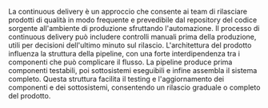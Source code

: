 La continuous delivery è un approccio che consente ai team di rilasciare prodotti di qualità in modo frequente e prevedibile dal repository del codice sorgente all'ambiente di produzione sfruttando l'automazione.
Il processo di continuous delivery può includere controlli manuali prima della produzione, utili per decisioni dell'ultimo minuto sul rilascio. L'architettura del prodotto influenza la struttura della pipeline, con una forte interdipendenza tra i componenti che può complicare il flusso. La pipeline produce prima componenti testabili, poi sottosistemi eseguibili e infine assembla il sistema completo. Questa struttura facilita il testing e l'aggiornamento dei componenti e dei sottosistemi, consentendo un rilascio graduale o completo del prodotto.